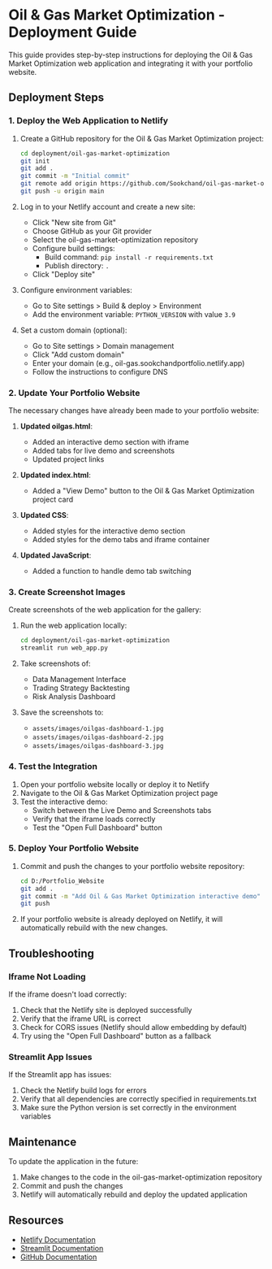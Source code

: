 # Oil & Gas Market Optimization - Deployment Guide

This guide provides step-by-step instructions for deploying the Oil & Gas Market Optimization web application and integrating it with your portfolio website.

## Deployment Steps

### 1. Deploy the Web Application to Netlify

1. Create a GitHub repository for the Oil & Gas Market Optimization project:
   ```bash
   cd deployment/oil-gas-market-optimization
   git init
   git add .
   git commit -m "Initial commit"
   git remote add origin https://github.com/Sookchand/oil-gas-market-optimization.git
   git push -u origin main
   ```

2. Log in to your Netlify account and create a new site:
   - Click "New site from Git"
   - Choose GitHub as your Git provider
   - Select the oil-gas-market-optimization repository
   - Configure build settings:
     - Build command: `pip install -r requirements.txt`
     - Publish directory: `.`
   - Click "Deploy site"

3. Configure environment variables:
   - Go to Site settings > Build & deploy > Environment
   - Add the environment variable: `PYTHON_VERSION` with value `3.9`

4. Set a custom domain (optional):
   - Go to Site settings > Domain management
   - Click "Add custom domain"
   - Enter your domain (e.g., oil-gas.sookchandportfolio.netlify.app)
   - Follow the instructions to configure DNS

### 2. Update Your Portfolio Website

The necessary changes have already been made to your portfolio website:

1. **Updated oilgas.html**:
   - Added an interactive demo section with iframe
   - Added tabs for live demo and screenshots
   - Updated project links

2. **Updated index.html**:
   - Added a "View Demo" button to the Oil & Gas Market Optimization project card

3. **Updated CSS**:
   - Added styles for the interactive demo section
   - Added styles for the demo tabs and iframe container

4. **Updated JavaScript**:
   - Added a function to handle demo tab switching

### 3. Create Screenshot Images

Create screenshots of the web application for the gallery:

1. Run the web application locally:
   ```bash
   cd deployment/oil-gas-market-optimization
   streamlit run web_app.py
   ```

2. Take screenshots of:
   - Data Management Interface
   - Trading Strategy Backtesting
   - Risk Analysis Dashboard

3. Save the screenshots to:
   - `assets/images/oilgas-dashboard-1.jpg`
   - `assets/images/oilgas-dashboard-2.jpg`
   - `assets/images/oilgas-dashboard-3.jpg`

### 4. Test the Integration

1. Open your portfolio website locally or deploy it to Netlify
2. Navigate to the Oil & Gas Market Optimization project page
3. Test the interactive demo:
   - Switch between the Live Demo and Screenshots tabs
   - Verify that the iframe loads correctly
   - Test the "Open Full Dashboard" button

### 5. Deploy Your Portfolio Website

1. Commit and push the changes to your portfolio website repository:
   ```bash
   cd D:/Portfolio_Website
   git add .
   git commit -m "Add Oil & Gas Market Optimization interactive demo"
   git push
   ```

2. If your portfolio website is already deployed on Netlify, it will automatically rebuild with the new changes.

## Troubleshooting

### Iframe Not Loading

If the iframe doesn't load correctly:

1. Check that the Netlify site is deployed successfully
2. Verify that the iframe URL is correct
3. Check for CORS issues (Netlify should allow embedding by default)
4. Try using the "Open Full Dashboard" button as a fallback

### Streamlit App Issues

If the Streamlit app has issues:

1. Check the Netlify build logs for errors
2. Verify that all dependencies are correctly specified in requirements.txt
3. Make sure the Python version is set correctly in the environment variables

## Maintenance

To update the application in the future:

1. Make changes to the code in the oil-gas-market-optimization repository
2. Commit and push the changes
3. Netlify will automatically rebuild and deploy the updated application

## Resources

- [Netlify Documentation](https://docs.netlify.app/)
- [Streamlit Documentation](https://docs.streamlit.io/)
- [GitHub Documentation](https://docs.github.com/)
